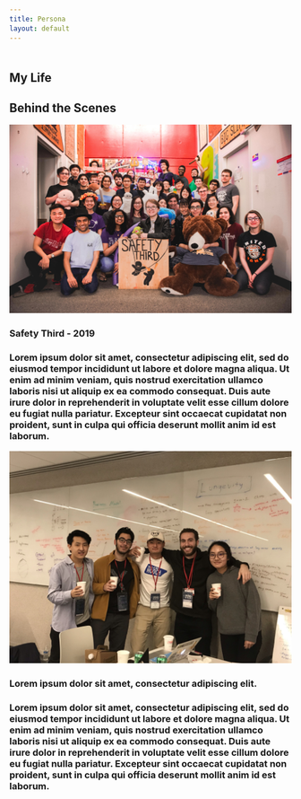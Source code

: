 ```yaml
---
title: Persona
layout: default
---
```


<div class="layout">

  <h2 class="pretitle" style="margin-top: 50px;">My Life</h2>
  <h2 class="huge title">Behind the Scenes</h2>

  <img src="/resources/images/persona/safetythird.jpg" class="fill_up picture">

  <h3 class="caption">Safety Third - 2019</h3>

  <h3 class="fill_up">
    Lorem ipsum dolor sit amet, consectetur adipiscing elit, sed do eiusmod tempor incididunt ut labore et dolore magna aliqua. Ut enim ad minim veniam, quis nostrud exercitation ullamco laboris nisi ut aliquip ex ea commodo consequat. Duis aute irure dolor in reprehenderit in voluptate velit esse cillum dolore eu fugiat nulla pariatur. Excepteur sint occaecat cupidatat non proident, sunt in culpa qui officia deserunt mollit anim id est laborum.
  </h3>

  <div class="separator"></div>

  <img src="/resources/images/persona/nyhack.jpg" class="fill_up picture">

  <h3 class="caption">Lorem ipsum dolor sit amet, consectetur adipiscing elit.</h3>

  <h3 class="fill_up">
    Lorem ipsum dolor sit amet, consectetur adipiscing elit, sed do eiusmod tempor incididunt ut labore et dolore magna aliqua. Ut enim ad minim veniam, quis nostrud exercitation ullamco laboris nisi ut aliquip ex ea commodo consequat. Duis aute irure dolor in reprehenderit in voluptate velit esse cillum dolore eu fugiat nulla pariatur. Excepteur sint occaecat cupidatat non proident, sunt in culpa qui officia deserunt mollit anim id est laborum.
  </h3>

</div>
